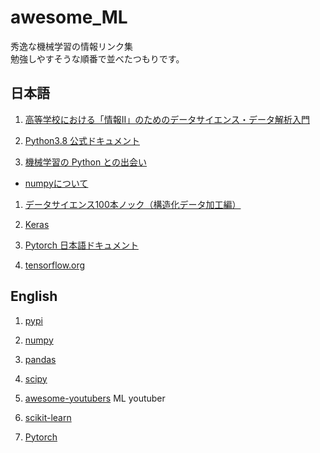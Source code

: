 # awesome_ML
秀逸な機械学習の情報リンク集  
勉強しやすそうな順番で並べたつもりです。

## 日本語
1. [高等学校における「情報II」のためのデータサイエンス・データ解析入門](https://www.stat.go.jp/teacher/comp-learn-04.html)

1. [Python3.8 公式ドキュメント](https://docs.python.org/ja/3.8/)

1. [機械学習の Python との出会い](https://github.com/tkamishima/mlmpy)
- [numpyについて](https://www.kamishima.net/mlmpyja/nbayes1/ndarray.html)

1. [データサイエンス100本ノック（構造化データ加工編）](https://github.com/The-Japan-DataScientist-Society/100knocks-preprocess)

1. [Keras](https://keras.io/ja/)

1. [Pytorch 日本語ドキュメント](https://yutaroogawa.github.io/pytorch_tutorials_jp/)

1. [tensorflow.org](https://www.tensorflow.org/)

## English
1. [pypi](https://pypi.org/)

1. [numpy](https://numpy.org/)

1. [pandas](https://pandas.pydata.org/)

1. [scipy](https://www.scipy.org/)

1. [awesome-youtubers](https://github.com/JoseDeFreitas/awesome-youtubers?utm_campaign=piqcy&utm_medium=email&utm_source=Revue%20newsletter#machine-learning)
ML youtuber

1. [scikit-learn](https://scikit-learn.org/stable/index.html)

1. [Pytorch](https://pytorch.org/)
